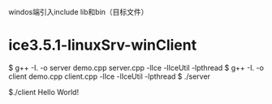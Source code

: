 windos端引入include lib和bin（目标文件）



# ice3.5.1-linuxSrv-winClient
$ g++ -I. -o server demo.cpp server.cpp -lIce -lIceUtil -lpthread
$ g++ -I. -o client demo.cpp client.cpp -lIce -lIceUtil -lpthread
$ ./server

$./client
Hello World!
